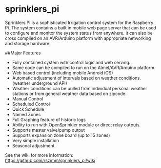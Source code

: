 # sprinklers_pi
Sprinklers Pi is a sophisticated Irrigation control system for the Raspberry Pi.  The system contains a built in mobile web page server that can be used to configure and monitor the system status from anywhere.  It can also be cross compiled on an AVR/Arduino platform with appropriate networking and storage hardware.

##Major Features
* Fully contained system with control logic and web serving.
* Same code can be compiled to run on the Atmel/AVR/Arduino platform.
* Web based control (including mobile Android iOS)
* Automatic adjustment of intervals based on weather conditions. (weather underground API)
* Weather conditions can be pulled from individual personal weather stations or from general weather data based on zipcode.
* Manual Control
* Scheduled Control
* Quick Schedule
* Named Zones
* Full Graphing feature of historic logs
* Ability to run with OpenSprinkler module or direct relay outputs.
* Supports master valve/pump output
* Supports expansion zone board (up to 15 zones)
* Very simple installation
* Seasonal adjustment.

See the wiki for more information: https://github.com/rszimm/sprinklers_pi/wiki
